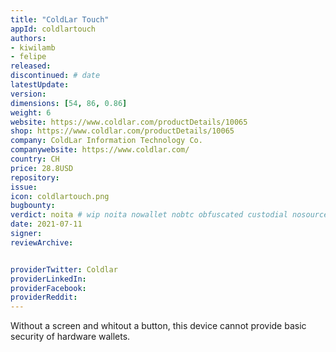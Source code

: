 ```yaml
---
title: "ColdLar Touch"
appId: coldlartouch
authors:
- kiwilamb
- felipe
released: 
discontinued: # date
latestUpdate:
version:
dimensions: [54, 86, 0.86]
weight: 6
website: https://www.coldlar.com/productDetails/10065
shop: https://www.coldlar.com/productDetails/10065
company: ColdLar Information Technology Co.
companywebsite: https://www.coldlar.com/
country: CH
price: 28.8USD
repository: 
issue:
icon: coldlartouch.png
bugbounty:
verdict: noita # wip noita nowallet nobtc obfuscated custodial nosource nonverifiable reproducible bounty defunct
date: 2021-07-11
signer:
reviewArchive:


providerTwitter: Coldlar
providerLinkedIn: 
providerFacebook: 
providerReddit: 
---
```


Without a screen and whitout a button, this device cannot provide basic security of hardware wallets.